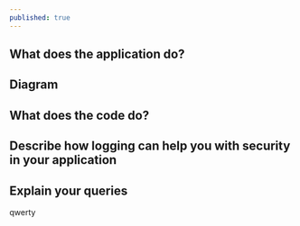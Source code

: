 ```yaml
---
published: true
---
```

## What does the application do?  

## Diagram  

## What does the code do?  

## Describe how logging can help you with security in your application  

## Explain your queries

qwerty